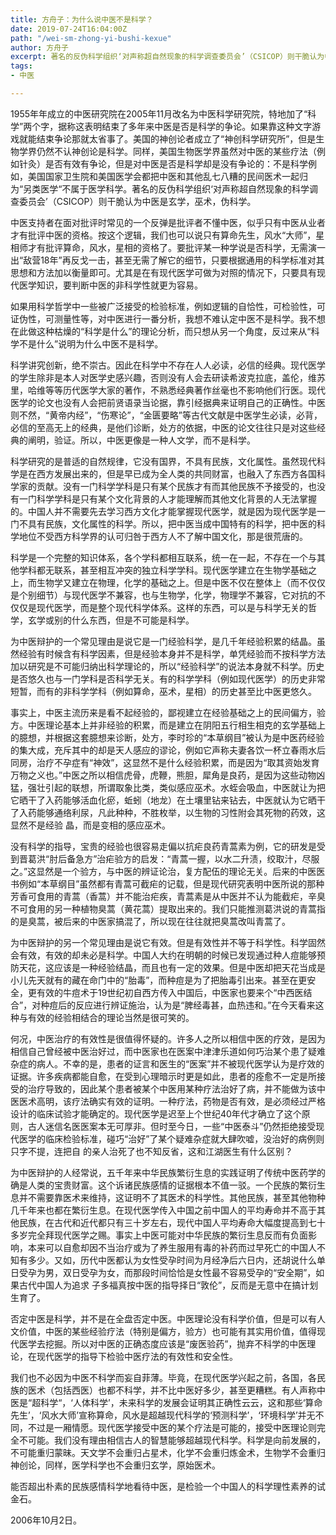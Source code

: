 ```yaml
---
title: 方舟子：为什么说中医不是科学？
date: 2019-07-24T16:04:00Z
path: "/wei-sm-zhong-yi-bushi-kexue"
author: 方舟子
excerpt: 著名的反伪科学组织‘对声称超自然现象的科学调查委员会’（CSICOP）则干脆认为中医是玄学，巫术，伪科学。
tags:
- 中医

---
```

1955年年成立的中医研究院在2005年11月改名为中医科学研究院，特地加了“科学”两个字，据称这表明结束了多年来中医是否是科学的争论。如果靠这种文字游戏就能结束争论那就太省事了。美国的神创论者成立了“神创科学研究所”，但是生物学界仍然不认神创论是科学。同样，美国生物医学界虽然对中医的某些疗法（例如针灸）是否有效有争论，但是对中医是否是科学却是没有争论的：不是科学例如，美国国家卫生院和美国医学会都把中医和其他乱七八糟的民间医术一起归为“另类医学“不属于医学科学。著名的反伪科学组织‘对声称超自然现象的科学调查委员会’（CSICOP）则干脆认为中医是玄学，巫术，伪科学。

中医支持者在面对批评时常见的一个反弹是批评者不懂中医，似乎只有中医从业者才有批评中医的资格。按这个逻辑，我们也可以说只有算命先生，风水“大师”，星相师才有批评算命，风水，星相的资格了。要批评某一种学说是否科学，无需演一出“敌营18年”再反戈一击，甚至无需了解它的细节，只要根据通用的科学标准对其思想和方法加以衡量即可。尤其是在有现代医学可做为对照的情况下，只要具有现代医学知识，要判断中医的非科学性就更为容易。

如果用科学哲学中一些被广泛接受的检验标准，例如逻辑的自恰性，可检验性，可证伪性，可测量性等，对中医进行一番分析，我想不难认定中医不是科学。我不想在此做这种枯燥的“科学是什么”的理论分析，而只想从另一个角度，反过来从“科学不是什么”说明为什么中医不是科学。

科学讲究创新，绝不崇古。因此在科学中不存在人人必读，必信的经典。现代医学的学生除非是本人对医学史感兴趣，否则没有人会去研读希波克拉底，盖伦，维苏里，哈维等等历代医学大家的著作，不熟悉经典著作丝毫也不影响他们行医。现代医学的论文也没有人会把前贤语录当论据，靠引经据典来证明自己的正确性。中医则不然，“黄帝内经”，“伤寒论”，“金匮要略”等古代文献是中医学生必读，必背，必信的至高无上的经典，是他们诊断，处方的依据，中医的论文往往只是对这些经典的阐明，验证。所以，中医更像是一种人文学，而不是科学。

科学研究的是普适的自然规律，它没有国界，不具有民族，文化属性。虽然现代科学是在西方发展出来的，但是早已成为全人类的共同财富，也融入了东西方各国科学家的贡献。没有一门科学学科是只有某个民族才有而其他民族不予接受的，也没有一门科学学科是只有某个文化背景的人才能理解而其他文化背景的人无法掌握的。中国人并不需要先去学习西方文化才能掌握现代医学，就是因为现代医学是一门不具有民族，文化属性的科学。所以，把中医当成中国特有的科学，把中医的科学地位不受西方科学界的认可归咎于西方人不了解中国文化，那是很荒唐的。

科学是一个完整的知识体系，各个学科都相互联系，统一在一起，不存在一个与其他学科都无联系，甚至相互冲突的独立科学学科。现代医学建立在生物学基础之上，而生物学又建立在物理，化学的基础之上。但是中医不仅在整体上（而不仅仅是个别细节）与现代医学不兼容，也与生物学，化学，物理学不兼容，它对抗的不仅仅是现代医学，而是整个现代科学体系。这样的东西，可以是与科学无关的哲学，玄学或别的什么东西，但是不可能是科学。

为中医辩护的一个常见理由是说它是一门经验科学，是几千年经验积累的结晶。虽然经验有时候含有科学因素，但是经验本身并不是科学，单凭经验而不按科学方法加以研究是不可能归纳出科学理论的，所以“经验科学”的说法本身就不科学。历史是否悠久也与一门学科是否科学无关。有的科学学科（例如现代医学）的历史非常短暂，而有的非科学学科（例如算命，巫术，星相）的历史甚至比中医更悠久。

事实上，中医主流历来是看不起经验的，鄙视建立在经验基础之上的民间偏方，验方。中医理论基本上并非经验的积累，而是建立在阴阳五行相生相克的玄学基础上的臆想，并根据这套臆想来诊断，处方，李时珍的“本草纲目”被认为是中医药经验的集大成，充斥其中的却是天人感应的谬论，例如它声称夫妻各饮一杯立春雨水后同房，治疗不孕症有“神效”，这显然不是什么经验积累，而是因为“取其资始发育万物之义也。”中医之所以相信虎骨，虎鞭，熊胆，犀角是良药，是因为这些动物凶猛，强壮引起的联想，所谓取象比类，类似感应巫术。水蛭会吸血，中医就让为把它晒干了入药能够活血化瘀，蚯蚓（地龙）在土壤里钻来钻去，中医就认为它晒干了入药能够通络利尿，凡此种种，不胜枚举，以生物的习性附会其死物的药效，这显然不是经验 晶，而是变相的感应巫术。

没有科学的指导，宝贵的经验也很容易走偏以抗疟良药青蒿素为例，它的研发是受到晋葛洪“肘后备急方”治疟验方的启发：“青蒿一握，以水二升渍，绞取汁，尽服之。”这显然是一个验方，与中医的辨证论治，复方配伍的理论无关。后来的中医医书例如“本草纲目”虽然都有青蒿可截疟的记载，但是现代研究表明中医所说的那种芳​​香可食用的青蒿（香蒿）并不能治疟疾，青蒿素是从中医并不认为能截疟，辛臭不可食用的另一种植物臭蒿（黄花蒿）提取出来的。我们只能推测葛洪说的青蒿指的是臭蒿，被后来的中医家搞混了，所以现在往往就把臭蒿改叫青蒿了。

为中医辩护的另一个常见理由是说它有效。但是有效性并不等于科学性。科学固然会有效，有效的却未必是科学。中国人大约在明朝的时候已发现通过种人痘能够预防天花，这应该是一种经验结晶，而且也有一定的效果。但是中医却把天花当成是小儿先天就有的藏在命门中的“胎毒”，而种痘是为了把胎毒引出来。甚至在更安全，更有效的牛痘术于19世纪初自西方传入中国后，中医家也要来个“中西医结合”，对种痘后的反应进行辨证施治，认为是“脾经毒甚，血热违和。”在今天看来这种与有效的经验相结合的理论当然是很可笑的。

何况，中医治疗的有效性是很值得怀疑的。许多人之所以相信中医的疗效，是因为相信自己曾经被中医治好过，而中医家也在医案中津津乐道如何巧治某个患了疑难杂症的病人。不幸的是，患者的证言和医生的“医案”并不被现代医学认为是疗效的证据。许多疾病都能自愈，在受到心理暗示时更是如此，患者的痊愈不一定是所接受的治疗导致的，因此某个患者被某个中医用某种疗法治好了病，并不能做为该中医医术高明，该疗法确实有效的证明。一种疗法，药物是否有效，是必须经过严格设计的临床试验才能确定的。现代医学是迟至上个世纪40年代才确立了这个原则，古人迷信名医医案本无可厚非。但时至今日，一些“中医泰斗”仍然拒绝接受现代医学的临床检验标准，碰巧“治好”了某个疑难杂症就大肆吹嘘，没治好的病例则只字不提，连把自 的亲人治死了也不知反省，这和江湖医生有什么区别？

为中医辩护的人经常说，五千年来中华民族繁衍生息的实践证明了传统中医药学的确是人类的宝贵财富。这个诉诸民族感情的证据根本不值一驳。一个民族的繁衍生息并不需要靠医术来维持，这证明不了其医术的科学性。其他民族，甚至其他物种几千年来也都在繁衍生息。在现代医学传入中国之前中国人的平均寿命并不高于其他民族，在古代和近代都只有三十岁左右，现代中国人平均寿命大幅度提高到七十多岁完全拜现代医学之赐。事实上中医可能对中华民族的繁衍生息反而有负面影响，本来可以自愈却因不当治疗或为了养生服用有毒的补药而过早死亡的中国人不知有多少。又如，历代中医都认为女性受孕时间为月经净后六日内，还胡说什么单日受孕为男，双日受孕为女，而那段时间恰恰是女性最不容易受孕的“安全期”，如果古代中国人为追求 子多福真按中医的指导择日“敦伦”，反而是无意中在搞计划生育了。

否定中医是科学，并不是在全盘否定中医。中医理论没有科学价值，但是可以有人文价值，中医的某些经验疗法（特别是偏方，验方）也可能有其实用价值，值得现代医学去挖掘。所以对中医的正确态度应该是“废医验药”，抛弃不科学的中医理论，在现代医学的指导下检验中医疗法的有效性和安全性。

我们也不必因为中医不科学而妄自菲薄。毕竟，在现代医学兴起之前，各国，各民族的医术（包括西医）也都不科学，并不比中医好多少，甚至更糟糕。有人声称中医是“超科学“，‘人体科学’，未来科学的发展会证明其正确性云云，这和那些‘算命先生’，‘风水大师’宣称算命，风水是超越现代科学的‘预测科学’，‘环境科学’并无不同，不过是一厢情愿。现代医学接受中医的某个疗法是可能的，接受中医理论则完全不可能。我们没有理由相信古人的智慧能够超越现代科学。科学是向前发展的，不可能重归蒙昧。天文学不会重归占星术，化学不会重归炼金术，生物学不会重归神创论，同样，医学科学也不会重归玄学，原始医术。

能否超出朴素的民族感情科学地看待中医，是检验一个中国人的科学理性素养的试金石。

2006年10月2日。